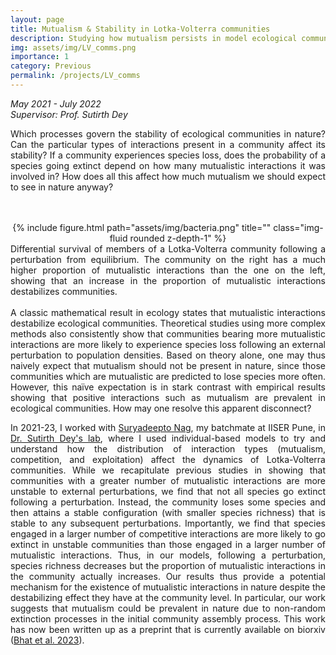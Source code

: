 ```yaml
---
layout: page
title: Mutualism & Stability in Lotka-Volterra communities
description: Studying how mutualism persists in model ecological communities
img: assets/img/LV_comms.png
importance: 1
category: Previous
permalink: /projects/LV_comms
---
```


<i> May 2021 - July 2022 <br>
Supervisor: Prof. Sutirth Dey </i>

<div style="text-align: justify">

Which processes govern the stability of ecological communities in nature? Can the particular types of interactions present in a community affect its stability? If a community experiences species loss, does the probability of a species going extinct depend on how many mutualistic interactions it was involved in? How does all this affect how much mutualism we should expect to see in nature anyway?<br>
<br>
<br>
<div class="row" style="text-align: center">
    <div class="col-sm mt-3 mt-md-0">
        {% include figure.html path="assets/img/bacteria.png" title="" class="img-fluid rounded z-depth-1" %}
    </div>
</div>
<div class="caption">
Differential survival of members of a Lotka-Volterra community following a perturbation from equilibrium. The community on the right has a much higher proportion of mutualistic interactions than the one on the left, showing that an increase in the proportion of mutualistic interactions destabilizes communities.
</div>
<br>
A classic mathematical result in ecology states that mutualistic interactions destabilize ecological communities. Theoretical studies using more complex methods also consistently show that communities bearing more mutualistic interactions are more likely to experience species loss following an external perturbation to population densities. Based on theory alone, one may thus naively expect that mutualism should not be present in nature, since those communities which are mutualistic are predicted to lose species more often. However, this naïve expectation is in stark contrast with empirical results showing that positive interactions such as mutualism are prevalent in ecological communities. How may one resolve this apparent disconnect?

 In 2021-23, I worked with <a href = 'https://scholar.google.co.in/citations?user=Xx2YilYAAAAJ&hl=en'>Suryadeepto Nag</a>, my batchmate at IISER Pune, in <a href = "https://sites.google.com/a/acads.iiserpune.ac.in/sdlab/pbl-iiser-p">Dr. Sutirth Dey's lab</a>, where I used individual-based models to try and understand how the distribution of interaction types (mutualism, competition, and exploitation) affect the dynamics of Lotka-Volterra communities. While we recapitulate previous studies in showing that communities with a greater number of mutualistic interactions are more unstable to external perturbations, we find that not all species go extinct following a perturbation. Instead, the community loses some species and then attains a stable configuration (with smaller species richness) that is stable to any subsequent perturbations. Importantly, we find that species engaged in a larger number of competitive interactions are more likely to go extinct in unstable communities than those engaged in a larger number of mutualistic interactions. Thus, in our models, following a perturbation, species richness decreases but the proportion of mutualistic interactions in the community actually increases. Our results thus provide a potential mechanism for the existence of mutualistic interactions in nature despite the destabilizing effect they have at the community level. In particular, our work suggests that mutualism could be prevalent in nature due to non-random extinction processes in the initial community assembly process. This work has now been written up as a preprint that is currently available on biorxiv (<a href='https://www.biorxiv.org/content/10.1101/2023.12.26.573354v1.abstract?%3Fcollection='>Bhat et al. 2023</a>).

</div>

